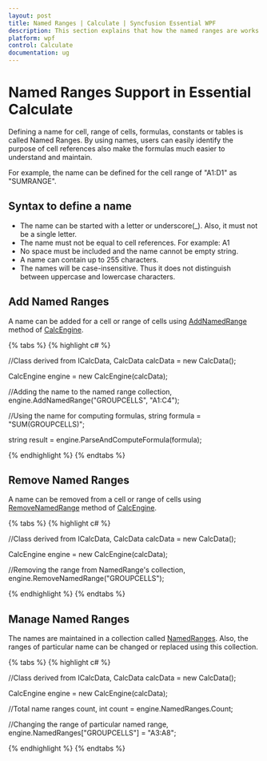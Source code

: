 ```yaml
---
layout: post
title: Named Ranges | Calculate | Syncfusion Essential WPF
description: This section explains that how the named ranges are works with CalcEngine in Essential Calculate for Syncfusion Essential WPF.
platform: wpf
control: Calculate
documentation: ug
---
```


# Named Ranges Support in Essential Calculate

Defining a name for cell, range of cells, formulas, constants or tables is called Named Ranges. By using names, users can easily identify the purpose of cell references 
also make the formulas much easier to understand and maintain.

For example, the name can be defined for the cell range of "A1:D1" as "SUMRANGE".

## Syntax to define a name

* The name can be started with a letter or underscore(_). Also, it must not be a single letter.
* The name must not be equal to cell references. For example: A1
* No space must be included and the name cannot be empty string.
* A name can contain up to 255 characters.
* The names will be case-insensitive. Thus it does not distinguish between uppercase and lowercase characters.

## Add Named Ranges

A name can be added for a cell or range of cells using [AddNamedRange](https://help.syncfusion.com/cr/cref_files/windowsforms/Syncfusion.Calculate.Base~Syncfusion.Calculate.CalcEngine~AddNamedRange.html) method of [CalcEngine](https://help.syncfusion.com/cr/cref_files/windowsforms/Syncfusion.Calculate.Base~Syncfusion.Calculate.CalcEngine.html).

{% tabs %}
{% highlight c# %}

//Class derived from ICalcData,
CalcData calcData = new CalcData();

CalcEngine engine = new CalcEngine(calcData);

//Adding the name to the named range collection,
engine.AddNamedRange("GROUPCELLS", "A1:C4");

//Using the name for computing formulas,
string formula = "SUM(GROUPCELLS)";

string result = engine.ParseAndComputeFormula(formula);

{% endhighlight %}
{% endtabs %}

## Remove Named Ranges

A name can be removed from a cell or range of cells using [RemoveNamedRange](https://help.syncfusion.com/cr/cref_files/windowsforms/Syncfusion.Calculate.Base~Syncfusion.Calculate.CalcEngine~RemoveNamedRange.html) method of [CalcEngine](https://help.syncfusion.com/cr/cref_files/windowsforms/Syncfusion.Calculate.Base~Syncfusion.Calculate.CalcEngine.html).

{% tabs %}
{% highlight c# %}

//Class derived from ICalcData,
CalcData calcData = new CalcData();

CalcEngine engine = new CalcEngine(calcData);

//Removing the range from NamedRange's collection,
engine.RemoveNamedRange("GROUPCELLS");

{% endhighlight %}
{% endtabs %}

## Manage Named Ranges

The names are maintained in a collection called [NamedRanges](https://help.syncfusion.com/cr/cref_files/windowsforms/Syncfusion.Calculate.Base~Syncfusion.Calculate.CalcEngine~NamedRanges.html). Also, the ranges of particular name can be changed or replaced using this collection.

{% tabs %}
{% highlight c# %}

//Class derived from ICalcData,
CalcData calcData = new CalcData();

CalcEngine engine = new CalcEngine(calcData);

//Total name ranges count,
int count = engine.NamedRanges.Count;

//Changing the range of particular named range,
engine.NamedRanges["GROUPCELLS"] = "A3:A8";

{% endhighlight %}
{% endtabs %}